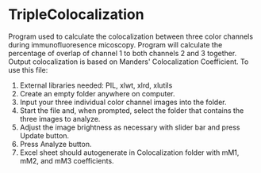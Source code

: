 # TripleColocalization
Program used to calculate the colocalization between three color channels during immunofluoresence micoscopy. Program will calculate the percentage of overlap of channel 1 to both channels 2 and 3 together. Output colocalization is based on Manders' Colocalization Coefficient.
To use this file:

1. External libraries needed: PIL, xlwt, xlrd, xlutils
2. Create an empty folder anywhere on computer.
3. Input your three individual color channel images into the folder.
4. Start the file and, when prompted, select the folder that contains the three images to analyze.
5. Adjust the image brightness as necessary with slider bar and press Update button.
6. Press Analyze button.
7. Excel sheet should autogenerate in Colocalization folder with mM1, mM2, and mM3 coefficients. 

